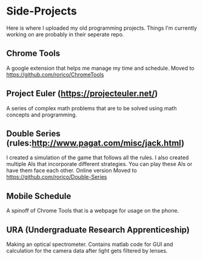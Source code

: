 # Side-Projects

Here is where I uploaded my old programming projects.
Things I'm currently working on are probably in their seperate repo.

## Chrome Tools

A google extension that helps me manage my time and schedule.
Moved to https://github.com/rorico/ChromeTools

## Project Euler (https://projecteuler.net/)

A series of complex math problems that are to be solved using math concepts and programming.

## Double Series (rules:http://www.pagat.com/misc/jack.html)

I created a simulation of the game that follows all the rules. I also created multiple AIs that incorporate different strategies. You can play these AIs or have them face each other.
Online version Moved to https://github.com/rorico/Double-Series

## Mobile Schedule

A spinoff of Chrome Tools that is a webpage for usage on the phone.

## URA (Undergraduate Research Apprenticeship)

Making an optical spectrometer. Contains matlab code for GUI and calculation for the camera data after light gets filtered by lenses.